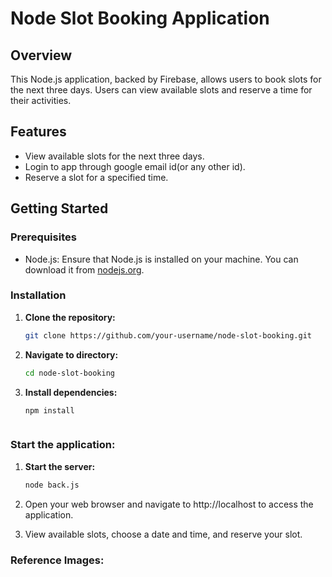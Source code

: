 # Node Slot Booking Application

## Overview

This Node.js application, backed by Firebase, allows users to book slots for the next three days. Users can view available slots and reserve a time for their activities.

## Features

- View available slots for the next three days.
- Login to app through google email id(or any other id).
- Reserve a slot for a specified time.

## Getting Started

### Prerequisites

- Node.js: Ensure that Node.js is installed on your machine. You can download it from [nodejs.org](https://nodejs.org/).

### Installation

1. **Clone the repository:**

   ```bash
   git clone https://github.com/your-username/node-slot-booking.git

2. **Navigate to directory:**

    ```bash
    cd node-slot-booking

3. **Install dependencies:**

    ```bash
    npm install



### Start the application:

1. **Start the server:**
    ```bash
    node back.js

2. Open your web browser and navigate to http://localhost to access the application.

3. View available slots, choose a date and time, and reserve your slot.

### Reference Images:


